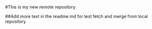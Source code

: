 #This is my new remote repository

##Add more text in the readme.md for test fetch and merge from local repository
